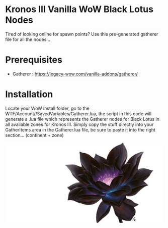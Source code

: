 # Kronos III Vanilla WoW Black Lotus Nodes
Tired of looking online for spawn points? Use this pre-generated gatherer file for all the nodes...

# Prerequisites
* Gatherer : https://legacy-wow.com/vanilla-addons/gatherer/

# Installation
Locate your WoW install folder, go to the WTF/Account/<Account Login Name>/SavedVariables/Gatherer.lua,
the script in this code will generate a .lua file which represents the Gatherer nodes for Black Lotus in all available zones for Kronos III.
Simply copy the stuff directly into your GatherItems area in the Gatherer.lua file, be sure to paste it into the right section... (continent + zone)

![alt text](https://raw.githubusercontent.com/BerntA/KronosIII-WoW-BlackLotusNodes/master/lotus.png)